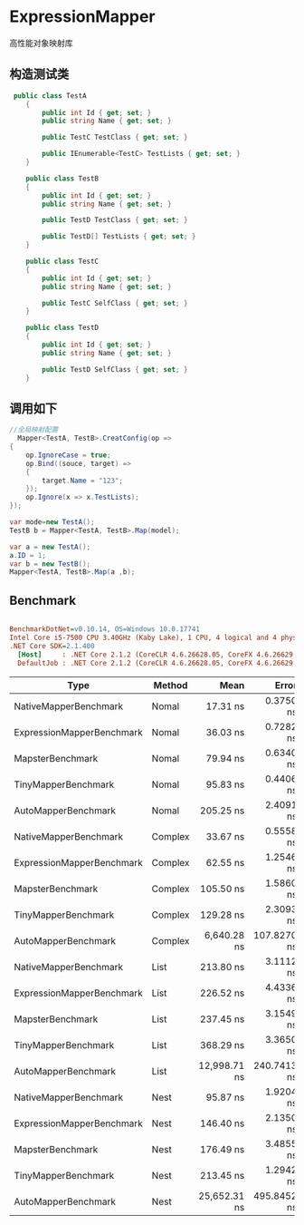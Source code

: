 # ExpressionMapper
高性能对象映射库
 
## 构造测试类

``` C#
 public class TestA
    {
        public int Id { get; set; }
        public string Name { get; set; }

        public TestC TestClass { get; set; }

        public IEnumerable<TestC> TestLists { get; set; }
    }

    public class TestB
    {
        public int Id { get; set; }
        public string Name { get; set; }

        public TestD TestClass { get; set; }

        public TestD[] TestLists { get; set; }
    }

    public class TestC
    {
        public int Id { get; set; }
        public string Name { get; set; }

        public TestC SelfClass { get; set; }
    }

    public class TestD
    {
        public int Id { get; set; }
        public string Name { get; set; }

        public TestD SelfClass { get; set; }
    }
```

## 调用如下

  ``` C#
  //全局映射配置
    Mapper<TestA, TestB>.CreatConfig(op =>
  {
      op.IgnoreCase = true;
      op.Bind((souce, target) =>
      {
          target.Name = "123";
      });
      op.Ignore(x => x.TestLists);
  });

  var mode=new TestA();
  TestB b = Mapper<TestA, TestB>.Map(model);
  
  var a = new TestA();
  a.ID = 1;
  var b = new TestB();
  Mapper<TestA, TestB>.Map(a ,b);
  ```

## Benchmark

``` ini

BenchmarkDotNet=v0.10.14, OS=Windows 10.0.17741
Intel Core i5-7500 CPU 3.40GHz (Kaby Lake), 1 CPU, 4 logical and 4 physical cores
.NET Core SDK=2.1.400
  [Host]     : .NET Core 2.1.2 (CoreCLR 4.6.26628.05, CoreFX 4.6.26629.01), 64bit RyuJIT
  DefaultJob : .NET Core 2.1.2 (CoreCLR 4.6.26628.05, CoreFX 4.6.26629.01), 64bit RyuJIT


```
|                      Type |  Method |         Mean |       Error |      StdDev |       Median |
|-------------------------- |-------- |-------------:|------------:|------------:|-------------:|
|     NativeMapperBenchmark |   Nomal |     17.31 ns |   0.3750 ns |   0.4605 ns |     17.38 ns |
| ExpressionMapperBenchmark |   Nomal |     36.03 ns |   0.7282 ns |   0.8386 ns |     36.24 ns |
|          MapsterBenchmark |   Nomal |     79.94 ns |   0.6340 ns |   0.5294 ns |     79.89 ns |
|       TinyMapperBenchmark |   Nomal |     95.83 ns |   0.4406 ns |   0.3906 ns |     95.76 ns |
|       AutoMapperBenchmark |   Nomal |    205.25 ns |   2.4091 ns |   2.2535 ns |    205.73 ns |
|     NativeMapperBenchmark | Complex |     33.67 ns |   0.5558 ns |   0.4927 ns |     33.64 ns |
| ExpressionMapperBenchmark | Complex |     62.55 ns |   1.2546 ns |   2.0613 ns |     61.57 ns |
|          MapsterBenchmark | Complex |    105.50 ns |   1.5860 ns |   1.4835 ns |    105.29 ns |
|       TinyMapperBenchmark | Complex |    129.28 ns |   2.3093 ns |   2.1601 ns |    128.99 ns |
|       AutoMapperBenchmark | Complex |  6,640.28 ns | 107.8270 ns |  95.5859 ns |  6,648.63 ns |
|     NativeMapperBenchmark |    List |    213.80 ns |   3.1112 ns |   2.9103 ns |    213.93 ns |
| ExpressionMapperBenchmark |    List |    226.52 ns |   4.4336 ns |   4.1472 ns |    226.23 ns |
|          MapsterBenchmark |    List |    237.45 ns |   3.1549 ns |   2.9511 ns |    237.59 ns |
|       TinyMapperBenchmark |    List |    368.29 ns |   3.3650 ns |   3.1477 ns |    368.41 ns |
|       AutoMapperBenchmark |    List | 12,998.71 ns | 240.7413 ns | 225.1895 ns | 12,981.34 ns |
|     NativeMapperBenchmark |    Nest |     95.87 ns |   1.9204 ns |   2.0548 ns |     95.86 ns |
| ExpressionMapperBenchmark |    Nest |    146.40 ns |   2.1350 ns |   1.9970 ns |    145.73 ns |
|          MapsterBenchmark |    Nest |    176.49 ns |   3.4855 ns |   3.4232 ns |    176.28 ns |
|       TinyMapperBenchmark |    Nest |    213.45 ns |   1.2942 ns |   1.1472 ns |    213.45 ns |
|       AutoMapperBenchmark |    Nest | 25,652.31 ns | 495.8452 ns | 509.1965 ns | 25,614.89 ns |
